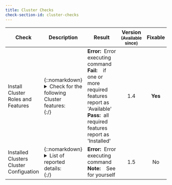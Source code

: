 ```yaml
---
title: Cluster Checks
check-section-id: cluster-checks
---
```


| Check                                   | Description                                                                                                                                                                                                                                                                                                       | Result                                                                                                                                                                                                           | Version<br><sub>(Available since)</sub> | **Fixable** |
| --------------------------------------- | ----------------------------------------------------------------------------------------------------------------------------------------------------------------------------------------------------------------------------------------------------------------------------------------------------------------- | ---------------------------------------------------------------------------------------------------------------------------------------------------------------------------------------------------------------- | :-------------------------------------: | :---------: |
| Install Cluster Roles and Features      | {::nomarkdown}<details><summary>Check for the following Cluster features: </summary><ul><li>FS-Resource-Manager</li><li>Failover-Clustering</li><li>RSAT-Clustering-Mgmt</li><li>RSAT-Clustering-PowerShell</li><li>RSAT-Clustering-AutomationServer</li><li>RSAT-Clustering-CmdInterface</li></ul></details>{:/} | **Error:**&nbsp;&nbsp;Error executing command <br> **Fail:**&nbsp;&nbsp;&nbsp;&nbsp;if one or more required features report as 'Available' <br> **Pass:**&nbsp;&nbsp;all required features report as 'Installed' |                   1.4                   |   **Yes**   |
| Installed Clusters Cluster Configuation | {::nomarkdown}<details><summary>List of reported details: </summary><ul><li>ClusterName</li><li>ClusterNodes</li><li>ClusterQuorum</li><li>ClusterGroup</li><li>ClusterNetwork</li><li>ClusterResource</li></ul></details>{:/}                                                                                    | **Error:**&nbsp;&nbsp;Error executing command <br> **Note:**&nbsp;&nbsp;&nbsp;&nbsp;See for yourself                                                                                                             |                   1.5                   |     No      |
